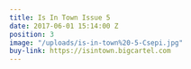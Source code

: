 ```yaml
---
title: Is In Town Issue 5
date: 2017-06-01 15:14:00 Z
position: 3
image: "/uploads/is-in-town%20-5-Csepi.jpg"
buy-link: https://isintown.bigcartel.com
---
```


